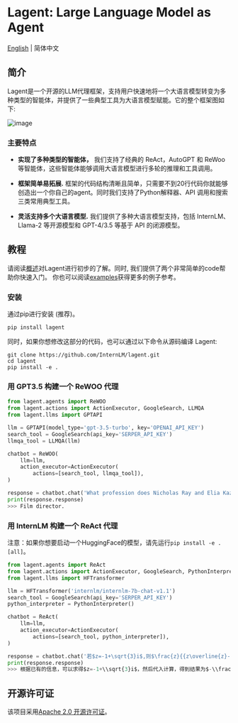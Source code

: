 # Lagent: Large Language Model as Agent

[English](README.md) | 简体中文

## 简介

Lagent是一个开源的LLM代理框架，支持用户快速地将一个大语言模型转变为多种类型的智能体，并提供了一些典型工具为大语言模型赋能。它的整个框架图如下:

![image](https://github.com/InternLM/lagent/assets/24351120/e104171e-4baf-43b3-8e6d-90cff1b298b6)

### 主要特点

- **实现了多种类型的智能体，** 我们支持了经典的 ReAct，AutoGPT 和 ReWoo 等智能体，这些智能体能够调用大语言模型进行多轮的推理和工具调用。

- **框架简单易拓展.** 框架的代码结构清晰且简单，只需要不到20行代码你就能够创造出一个你自己的agent。同时我们支持了Python解释器、API 调用和搜索三类常用典型工具。

- **灵活支持多个大语言模型.** 我们提供了多种大语言模型支持，包括 InternLM、Llama-2 等开源模型和 GPT-4/3.5 等基于 API 的闭源模型。

## 教程

请阅读[概述](docs/en/get_started/overview.md)对Lagent进行初步的了解。同时, 我们提供了两个非常简单的code帮助你快速入门。 你也可以阅读[examples](examples/)获得更多的例子参考。

### 安装

通过pip进行安装 (推荐)。

```
pip install lagent
```

同时，如果你想修改这部分的代码，也可以通过以下命令从源码编译 Lagent:

```
git clone https://github.com/InternLM/lagent.git
cd lagent
pip install -e .
```

### 用 GPT3.5 构建一个 ReWOO 代理

```python
from lagent.agents import ReWOO
from lagent.actions import ActionExecutor, GoogleSearch, LLMQA
from lagent.llms import GPTAPI

llm = GPTAPI(model_type='gpt-3.5-turbo', key='OPENAI_API_KEY')
search_tool = GoogleSearch(api_key='SERPER_API_KEY')
llmqa_tool = LLMQA(llm)

chatbot = ReWOO(
    llm=llm,
    action_executor=ActionExecutor(
        actions=[search_tool, llmqa_tool]),
)

response = chatbot.chat('What profession does Nicholas Ray and Elia Kazan have in common')
print(response.response)
>>> Film director.
```

### 用 InternLM 构建一个 ReAct 代理

注意：如果你想要启动一个HuggingFace的模型，请先运行`pip install -e .[all]`。

```python
from lagent.agents import ReAct
from lagent.actions import ActionExecutor, GoogleSearch, PythonInterpreter
from lagent.llms import HFTransformer

llm = HFTransformer('internlm/internlm-7b-chat-v1.1')
search_tool = GoogleSearch(api_key='SERPER_API_KEY')
python_interpreter = PythonInterpreter()

chatbot = ReAct(
    llm=llm,
    action_executor=ActionExecutor(
        actions=[search_tool, python_interpreter]),
)

response = chatbot.chat('若$z=-1+\sqrt{3}i$,则$\frac{z}{{z\overline{z}-1}}=\left(\ \ \right)$ (A) $-1+\sqrt{3}i$ (B) $-1-\sqrt{3}i$ (C) $-\frac{1}{3}+\frac{{\sqrt{3}}}{3}i$ (D) $-\frac{1}{3}-\frac{{\sqrt{3}}}{3}i$')
print(response.response)
>>> 根据已有的信息，可以求得$z=-1+\\sqrt{3}i$，然后代入计算，得到结果为$-\\frac{1}{3}+\\frac{{\\sqrt{3}}}{3}i$。因此，答案是（C）。
```

## 开源许可证

该项目采用[Apache 2.0 开源许可证](LICENSE)。
